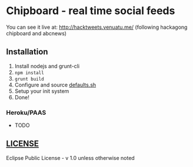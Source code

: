 # Chipboard - real time social feeds

You can see it live at: http://hacktweets.venuatu.me/ (following hackagong chipboard and abcnews)

## Installation

1.  Install nodejs and grunt-cli
2.  `npm install`
3.  `grunt build`
4.  Configure and source [defaults.sh](defaults.sh)
5.  Setup your init system
6.  Done!

### Heroku/PAAS

-   TODO

## [LICENSE](LICENSE)

Eclipse Public License - v 1.0 unless otherwise noted
